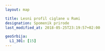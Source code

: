```yaml
---
layout: map

title: Lesni profil ciglane u Rumi
designation: Spomenik prirode
last_modified_at: 2018-05-25T23:19:57+02:00

geoSrbija:
  L1_301: [15]
---
```

